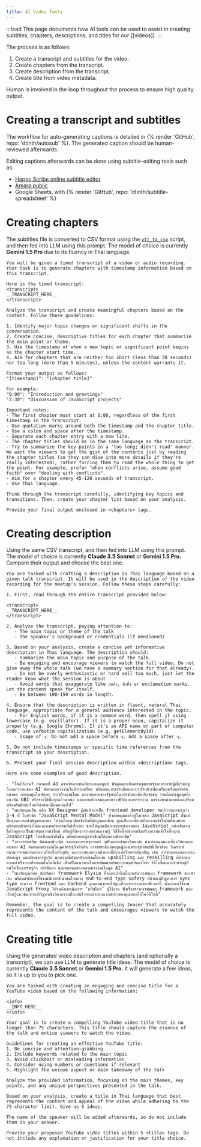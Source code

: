 ```yaml
---
title: AI Video Tools
---
```


:::lead
This page documents how AI tools can be used to assist in creating subtitles, chapters, descriptions, and titles for our [[videos]].
:::

The process is as follows:

1. Create a transcript and subtitles for the video.
2. Create chapters from the transcript.
3. Create description from the transcript.
4. Create title from video metadata.

Human is involved in the loop throughout the process to ensure high quality output.

# Creating a transcript and subtitles

The workflow for auto-generating captions is detailed in {% render 'GitHub', repo: 'dtinth/autosub' %}. The generated caption should be human-reviewed afterwards.

Editing captions afterwards can be done using subtitle-editing tools such as:

- [Happy Scribe online subtitle editor](https://www.happyscribe.com/subtitle-tools/online-subtitle-editor)
- [Amara public](https://amara.org/subtitling-platform/)
- Google Sheets, with {% render 'GitHub', repo: 'dtinth/subtitle-spreadsheet' %}

# Creating chapters

The subtitles file is converted to CSV format using the [`vtt_to_csv`](https://github.com/dtinth/autosub/blob/main/scripts/vtt_to_csv.ts) script, and then fed into LLM using this prompt. The model of choice is currently **Gemini 1.5 Pro** due to its fluency in Thai language.

```
You will be given a timed transcript of a video or audio recording. Your task is to generate chapters with timestamp information based on this transcript.

Here is the timed transcript:
<transcript>
__TRANSCRIPT_HERE__
</transcript>

Analyze the transcript and create meaningful chapters based on the content. Follow these guidelines:

1. Identify major topic changes or significant shifts in the conversation.
2. Create concise, descriptive titles for each chapter that summarize the main point or theme.
3. Use the timestamp of when a new topic or significant point begins as the chapter start time.
4. Aim for chapters that are neither too short (less than 30 seconds) nor too long (more than 5 minutes), unless the content warrants it.

Format your output as follows:
"[timestamp]": "[chapter title]"

For example:
"0:00": "Introduction and greetings"
"2:30": "Discussion of JavaScript projects"

Important notes:
- The first chapter must start at 0:00, regardless of the first timestamp in the transcript.
- Use quotation marks around both the timestamp and the chapter title.
- Use a colon and space after the timestamp.
- Separate each chapter entry with a new line.
- The chapter titles should be in the same language as the transcript.
- Try to summarize the key points in a 'too long; didn't read' manner. We want the viewers to get the gist of the contents just by reading the chapter titles (so they can dive into more details if they're really interested), rather forcing them to read the whole thing to get the point. For example, prefer "when conflicts arise, assume good faith" over "dealing with conflicts".
- Aim for a chapter every 45-120 seconds of transcript.
- Use Thai language.

Think through the transcript carefully, identifying key topics and transitions. Then, create your chapter list based on your analysis.

Provide your final output enclosed in <chapters> tags.
```

# Creating description

Using the same CSV transcript, and then fed into LLM using this prompt. The model of choice is currently **Claude 3.5 Sonnet** or **Gemini 1.5 Pro.** Compare their output and choose the best one.

```
You are tasked with crafting a description in Thai language based on a given talk transcript. It will be used in the description of the video recording for the meetup's session. Follow these steps carefully:

1. First, read through the entire transcript provided below:

<transcript>
__TRANSCRIPT_HERE__
</transcript>

2. Analyze the transcript, paying attention to:
   - The main topic or theme of the talk
   - The speaker's background or credentials (if mentioned)

3. Based on your analysis, create a concise yet informative description in Thai language. The description should:
   - Summarize the main topic and purpose of the talk.
   - Be engaging and encourage viewers to watch the full video. Do not give away the whole talk (we have a summary section for that already).
   - Do not be overly enthusiastic or hard sell too much, just let the reader know what the session is about
   - Avoid words that exaggerate like สุดล้ำ, น่าทึ่ง or exclamation marks. Let the content speak for itself.
   - Be between 100-150 words in length.

4. Ensure that the description is written in fluent, natural Thai language, appropriate for a general audience interested in the topic.
   - For English words, if it is a common word, then spell it using lowercase (e.g. oscillator). If it is a proper noun, capitalize it properly (e.g. Google Chrome). If it's an API name or part of computer code, use verbatim capitalization (e.g. getElementById).
   - Usage of ๆ: Do not add a space before ๆ. Add a space after ๆ.

5. Do not include timestamps or specific time references from the transcript in your description.

6. Present your final session description within <description> tags.

Here are some examples of good description.

- "โลกไร้งาน? อนาคตที่ AI อาจเข้ามาแทนที่แรงงานมนุษย์ ฟังมุมมองเชิงเศรษฐศาสตร์จากอาจารย์ผู้เชี่ยวชาญ ถึงผลกระทบของ AI ต่อตลาดแรงงานในประเทศไทย พร้อมแนวทางรับมือและการปรับตัวเพื่อเตรียมพร้อมสำหรับอนาคต การลงทุนในทักษะ การสร้างงานใหม่ และบทบาทของรัฐบาลในการช่วยเหลือประชาชน รวมถึงการพูดคุยถึงแนวคิด UBI หรือรายได้พื้นฐานถ้วนหน้า และการสร้างสมดุลระหว่างชีวิตและการทำงาน มาร่วมหาคำตอบและเตรียมพร้อมรับมือกับโลกที่กำลังเปลี่ยนแปลงไป"
- "พบกับคุณเอ็ม อดีต UX Designer ผู้ผันตัวมาเป็น frontend developer กับประสบการณ์กว่า 3-4 ปี ในหัวข้อ "JavaScript Mental Model" ที่จะพาคุณดำดิ่งสู่โลกของ JavaScript ตั้งแต่พื้นฐานความสำคัญของภาษา ไปจนถึงแนวคิดเชิงลึกที่มักถูกมองข้าม คุณเอ็มจะอธิบายถึงความเข้าใจผิดที่พบบ่อย พร้อมยกตัวอย่างโค้ดและภาพประกอบที่เข้าใจง่าย ช่วยให้คุณเห็นภาพการทำงานของ JavaScript อย่างชัดเจน ไม่ว่าคุณจะเป็นนักพัฒนาหน้าใหม่ หรือผู้ที่ต้องการทบทวนความรู้ วิดีโอนี้จะช่วยเสริมสร้างความเข้าใจพื้นฐาน JavaScript ให้แข็งแกร่งยิ่งขึ้น เพื่อต่อยอดสู่การเขียนโค้ดอย่างมืออาชีพ"
- "อาจารย์สมทิพ วัฒนพงษ์วานิช จากคณะเศรษฐศาสตร์ จุฬาลงกรณ์มหาวิทยาลัย นำเสนอมุมมองเกี่ยวกับผลกระทบของ AI ต่อตลาดแรงงานในยุคเศรษฐกิจดิจิทัล อาจารย์อธิบายทฤษฎีทางเศรษฐศาสตร์ที่เกี่ยวข้อง วิเคราะห์สถานการณ์ตลาดแรงงานไทยในปัจจุบัน และนำเสนอความท้าทายที่ประเทศไทยกำลังเผชิญ เช่น การขาดแคลนแรงงานทักษะสูง และประชากรสูงวัย นอกจากนี้ยังยกตัวอย่างนโยบาย upskilling และ reskilling ที่ประสบความสำเร็จจากประเทศอินโดนีเซีย เพื่อเป็นแนวทางในการพัฒนาทรัพยากรมนุษย์ของไทย วิดีโอนี้เหมาะสำหรับผู้ที่สนใจเรื่องเศรษฐกิจ การศึกษา และอนาคตของตลาดแรงงานในยุค AI"
- "พบกับคุณออม นักพัฒนา framework Elysia ที่จะมาเล่าถึงเบื้องหลังการพัฒนา framework ของตัวเอง พร้อมสาธิตการใช้งานฟีเจอร์ที่น่าสนใจอย่าง end-to-end type safety ที่ช่วยแก้ปัญหาการ sync type ระหว่าง frontend และ backend คุณออมจะพาไปดูกลไกการทำงานของฟีเจอร์นี้ ตั้งแต่การใช้งาน JavaScript Proxy ไปจนถึงเทคนิคการ ‘แก๊สไลท์’ ผู้ใช้งาน ฟังเรื่องราวการพัฒนา framework และเรียนรู้แนวคิดการแก้ปัญหาเชิงวิศวกรรมที่น่าสนใจจากประสบการณ์ตรงของคุณออมได้ในวิดีโอนี้"

Remember, the goal is to create a compelling teaser that accurately represents the content of the talk and encourages viewers to watch the full video.
```

# Creating title

Using the generated video description and chapters (and optionally a transcript), we can use LLM to generate title ideas. The model of choice is currently **Claude 3.5 Sonnet** or **Gemini 1.5 Pro.** It will generate a few ideas, so it is up to you to pick one.

```
You are tasked with creating an engaging and concise title for a YouTube video based on the following information:

<info>
__INFO_HERE__
</info>

Your goal is to create a compelling YouTube video title that is no longer than 75 characters. This title should capture the essence of the talk and entice viewers to watch the video.

Guidelines for creating an effective YouTube title:
1. Be concise and attention-grabbing
2. Include keywords related to the main topic
3. Avoid clickbait or misleading information
4. Consider using numbers or questions if relevant
5. Highlight the unique aspect or main takeaway of the talk

Analyze the provided information, focusing on the main themes, key points, and any unique perspectives presented in the talk.

Based on your analysis, create a title in Thai language that best represents the content and appeal of the video while adhering to the 75-character limit. Give us 5 ideas.

The name of the speaker will be added afterwards, so do not include them in your answer.

Provide your proposed YouTube video titles within 5 <title> tags. Do not include any explanation or justification for your title choice.
```